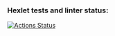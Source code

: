 ### Hexlet tests and linter status:
[![Actions Status](https://github.com/belchanin/frontend-project-lvl1/workflows/hexlet-check/badge.svg)](https://github.com/belchanin/frontend-project-lvl1/actions)